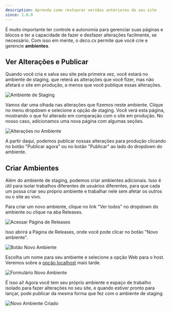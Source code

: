 ```yaml
---
description: Aprenda como restaurar versões anteriores do seu site
since: 1.0.0
---
```


É muito importante ter controle e autonomia para gerenciar suas páginas e blocos e ter a capacidade de fazer e desfazer alterações facilmente, se necessário. Com isso em mente, o _deco.cx_ permite que você crie e gerencie **ambientes**.

## Ver Alterações e Publicar

Quando você cria e salva seu site pela primeira vez, você estará no ambiente de staging, que reterá as alterações que você fizer, mas não afetará o site em produção, a menos que você publique essas alterações.

![Ambiente de Staging](/docs/getting-started/changing-and-publishing/staging-env.png)

Vamos dar uma olhada nas alterações que fizemos neste ambiente. Clique no menu dropdown e selecione a opção de staging. Você verá esta página, mostrando o que foi alterado em comparação com o site em produção. No nosso caso, adicionamos uma nova página com algumas seções.

![Alterações no Ambiente](/docs/getting-started/changing-and-publishing/env-changes.png)

A partir daqui, podemos publicar nossas alterações para produção clicando no botão "Publicar agora" ou no botão "Publicar" ao lado do dropdown do ambiente.

## Criar Ambientes

Além do ambiente de staging, podemos criar ambientes adicionais. Isso é útil para isolar trabalhos diferentes de usuários diferentes, para que cada um possa criar seu próprio ambiente e trabalhar nele sem afetar os outros ou o site ao vivo.

Para criar um novo ambiente, clique no link "Ver todos" no dropdown do ambiente ou clique na aba Releases.

![Acessar Página de Releases](/docs/getting-started/changing-and-publishing/open-releases-tab.png)

Isso abrirá a Página de Releases, onde você pode clicar no botão "Novo ambiente".

![Botão Novo Ambiente](/docs/getting-started/changing-and-publishing/new-env-btn.png)

Escolha um nome para seu ambiente e selecione a opção Web para o host. Veremos sobre a [opção localhost](/docs/getting-started/developing/setup) mais tarde.

![Formulário Novo Ambiente](/docs/getting-started/changing-and-publishing/creating-new-env.png)

É isso aí! Agora você tem seu próprio ambiente e espaço de trabalho isolado para fazer alterações no seu site, e quando estiver pronto para lançar, pode publicar da mesma forma que fez com o ambiente de staging.

![Novo Ambiente Criado](/docs/getting-started/changing-and-publishing/env-created.png)